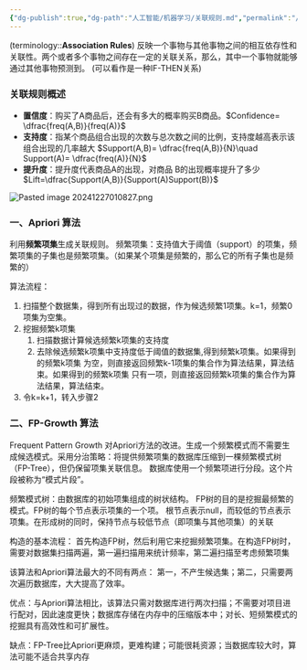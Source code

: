 ```yaml
---
{"dg-publish":true,"dg-path":"人工智能/机器学习/关联规则.md","permalink":"/人工智能/机器学习/关联规则/","dgPassFrontmatter":true,"noteIcon":"","created":"2024-12-23T16:10:10.000+08:00","updated":"2025-04-29T11:31:00.670+08:00"}
---
```



(terminology::**Association Rules**)
反映一个事物与其他事物之间的相互依存性和关联性。两个或者多个事物之间存在一定的关联关系，那么，其中一个事物就能够通过其他事物预测到。
(可以看作是一种IF-THEN关系)
### 关联规则概述
- **置信度**：购买了A商品后，还会有多大的概率购买B商品。$Confidence= \dfrac{freq(A,B)}{freq(A)}$
- **支持度**：指某个商品组合出现的次数与总次数之间的比例，支持度越高表示该组合出现的几率越大 $Support(A,B)= \dfrac{freq(A,B)}{N}\quad  Support(A)= \dfrac{freq(A)}{N}$
- **提升度**：提升度代表商品A的出现，对商品 B的出现概率提升了多少 $Lift=\dfrac{Support(A,B)}{Support(A)Support(B)}$

![Pasted image 20241227010827.png](/img/user/Functional%20files/Photo%20Resources/Pasted%20image%2020241227010827.png)
### 一、Apriori 算法
利用**频繁项集**生成关联规则。
频繁项集：支持值大于阈值（support）的项集，频繁项集的子集也是频繁项集。（如果某个项集是频繁的，那么它的所有子集也是频繁的）

算法流程：
1. 扫描整个数据集，得到所有出现过的数据，作为候选频繁1项集。k=1，频繁0项集为空集。
2. 挖掘频繁k项集 
	1. 扫描数据计算候选频繁k项集的支持度
	2. 去除候选频繁k项集中支持度低于阈值的数据集,得到频繁k项集。如果得到的频繁k项集 为空，则直接返回频繁k-1项集的集合作为算法结果，算法结束。如果得到的频繁k项集 只有一项，则直接返回频繁k项集的集合作为算法结果，算法结束。
3. 令k=k+1，转入步骤2 
### 二、FP-Growth 算法
Frequent Pattern Growth 
对Apriori方法的改进。生成一个频繁模式而不需要生成候选模式。采用分治策略：将提供频繁项集的数据库压缩到一棵频繁模式树（FP-Tree），但仍保留项集关联信息。
数据库使用一个频繁项进行分段。这个片段被称为“模式片段”。

频繁模式树：由数据库的初始项集组成的树状结构。 FP树的目的是挖掘最频繁的模式。FP树的每个节点表示项集的一个项。
根节点表示null，而较低的节点表示项集。在形成树的同时，保持节点与较低节点（即项集与其他项集）的关联

构造的基本流程：
首先构造FP树，然后利用它来挖掘频繁项集。在构造FP树时，需要对数据集扫描两遍，第一遍扫描用来统计频率，第二遍扫描至考虑频繁项集

该算法和Apriori算法最大的不同有两点： 第一，不产生候选集；第二，只需要两次遍历数据库，大大提高了效率。

优点：与Apriori算法相比，该算法只需对数据库进行两次扫描；不需要对项目进行配对，因此速度更快；数据库存储在内存中的压缩版本中；对长、短频繁模式的挖掘具有高效性和可扩展性。

缺点：FP-Tree比Apriori更麻烦，更难构建；可能很耗资源；当数据库较大时，算法可能不适合共享内存


